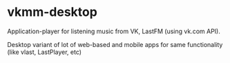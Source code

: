 # vkmm-desktop
Application-player for listening music from VK, LastFM (using vk.com API). 

Desktop variant of lot of web-based and mobile apps for same functionality (like vlast, LastPlayer, etc)
